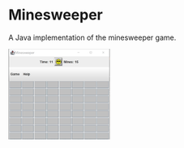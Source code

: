 # Minesweeper
A Java implementation of the minesweeper game.

<img src="https://github.com/jessiestalter/Minesweeper/blob/main/screenshot/Minesweeper.PNG" alt="Minesweeper Img" width="200"/>
